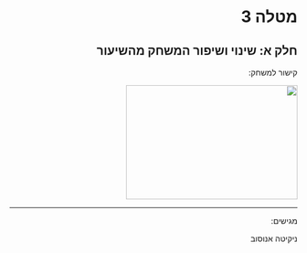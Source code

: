 <div dir='rtl' lang='he'>

# מטלה 3 
## חלק א: שינוי ושיפור המשחק מהשיעור


קישור למשחק:


<img src="" width="300" height="200">


---
מגישים:

ניקיטה אנוסוב 


